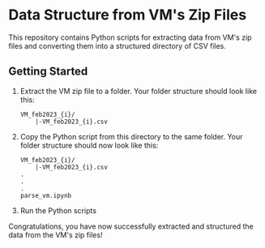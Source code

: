 # Data Structure from VM's Zip Files

This repository contains Python scripts for extracting data from VM's zip files and converting them into a structured directory of CSV files.

## Getting Started

1. Extract the VM zip file to a folder. Your folder structure should look like this:

    ```
    VM_feb2023_{i}/
        |-VM_feb2023_{i}.csv
    ```

2. Copy  the Python script from this directory to the same folder. Your folder structure should now look like this:

    ```
    VM_feb2023_{i}/
        |-VM_feb2023_{i}.csv
    .
    .
    .
    parse_vm.ipynb
    ```

3. Run the Python scripts
    
Congratulations, you have now successfully extracted and structured the data from the VM's zip files!
